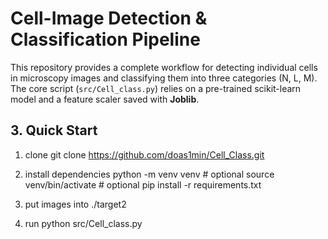 # Cell-Image Detection & Classification Pipeline 
This repository provides a complete workflow for detecting individual cells in microscopy images and classifying them into three categories (N, L, M).  
The core script (`src/Cell_class.py`) relies on a pre-trained scikit-learn model and a feature scaler saved with **Joblib**.


## 3. Quick Start  
1) clone
git clone https://github.com/doas1min/Cell_Class.git

2) install dependencies
python -m venv venv       # optional
source venv/bin/activate  # optional
pip install -r requirements.txt

3) put images into ./target2
4) run
python src/Cell_class.py

